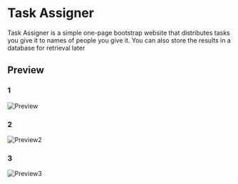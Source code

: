 # Task Assigner
Task Assigner is a simple one-page bootstrap website that distributes tasks you give it to names of people you give it. You can also store the results in a database for retrieval later

## Preview
### 1
![Preview](https://i.imgur.com/ZXAYwki.png)
### 2
![Preview2](https://i.imgur.com/xf5QCe8.png)
### 3
![Preview3](https://i.imgur.com/uST7OpC.png)
